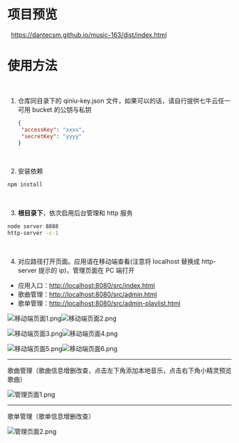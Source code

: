 # 项目预览
&nbsp;
https://dantecsm.github.io/music-163/dist/index.html
&nbsp;

# 使用方法
&nbsp;

1. 仓库同目录下的 qiniu-key.json 文件，如果可以的话，请自行提供七牛云任一可用 bucket 的公钥与私钥

   ```JSON
   {
   	"accessKey": "xxxx",
   	"secretKey": "yyyy"
   }
   ```
&nbsp;

2. 安装依赖

```bash
npm install
```
&nbsp;

3. **根目录下**，依次启用后台管理和 http 服务

```bash
node server 8888
http-server -c-1
```
&nbsp;

4. 对应路径打开页面。应用请在移动端查看(注意将 localhost 替换成 http-server 提示的 ip)，管理页面在 PC 端打开
&nbsp;
- 应用入口：[http://localhost:8080/src/index.html](http://localhost:8080/src/index.html)
- 歌曲管理：[http://localhost:8080/src/admin.html](http://localhost:8080/src/admin.html)
- 歌单管理：[http://localhost:8080/src/admin-playlist.html](http://localhost:8080/src/admin-playlist.html)

![移动端页面1.png](https://i.loli.net/2019/03/26/5c9a20f92952c.png)![移动端页面2.png](https://i.loli.net/2019/03/26/5c9a20f827563.png)

![移动端页面3.png](https://i.loli.net/2019/03/26/5c9a20f7ea2b5.png)![移动端页面4.png](https://i.loli.net/2019/03/26/5c9a20f7c21bb.png)

![移动端页面5.png](https://i.loli.net/2019/03/26/5c9a20f85bc0f.png)![移动端页面6.png](https://i.loli.net/2019/03/26/5c9a20f9498f8.png)

---
歌曲管理（歌曲信息增删改查，点击左下角添加本地音乐，点击右下角小精灵预览歌曲）

![管理页面1.png](https://i.loli.net/2019/03/26/5c9a20f80e8fe.png)

---
歌单管理（歌单信息增删改查）

![管理页面2.png](https://i.loli.net/2019/03/26/5c9a20f7eef15.png)   